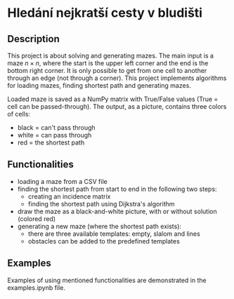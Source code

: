 # Hledání nejkratší cesty v bludišti

## Description

This project is about solving and generating mazes. The main input is a maze $n\times n$, where the start is the upper left corner and the end is the bottom right corner. It is only possible to get from one cell to another through an edge (not through a corner). This project implements algorithms for loading mazes, finding shortest path and generating mazes.

Loaded maze is saved as a NumPy matrix with True/False values (True = cell can be passed-through).
The output, as a picture, contains three colors of cells: 
- black = can't pass through 
- white = can pass through 
- red = the shortest path

## Functionalities

- loading a maze from a CSV file
- finding the shortest path from start to end in the following two steps:
  - creating an incidence matrix
  - finding the shortest path using Dijkstra's algorithm
- draw the maze as a black-and-white picture, with or without solution (colored red)
- generating a new maze (where the shortest path exists):
  - there are three available templates: empty, slalom and lines
  - obstacles can be added to the predefined templates

## Examples

Examples of using mentioned functionalities are demonstrated in the examples.ipynb file.
